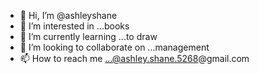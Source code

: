 - 👋 Hi, I’m @ashleyshane
- 👀 I’m interested in ...books
- 🌱 I’m currently learning ...to draw
- 💞️ I’m looking to collaborate on ...management
- 📫 How to reach me ...@ashley.shane.5268@gmail.com

<!---
ashleyshane/ashleyshane is a ✨ special ✨ repository because its `README.md` (this file) appears on your GitHub profile.
You can click the Preview link to take a look at your changes.
--->
